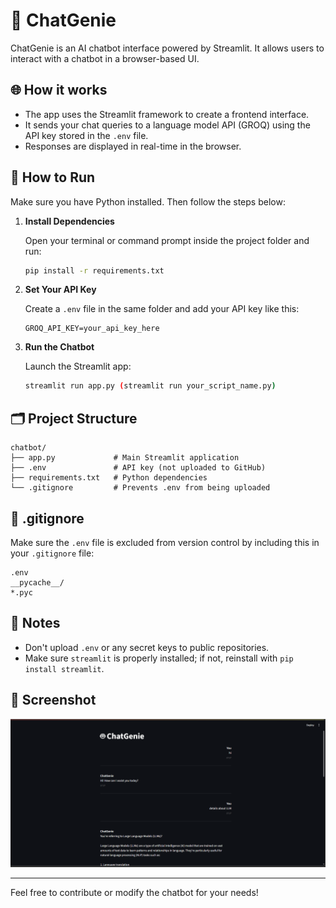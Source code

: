 # 🤖 ChatGenie

ChatGenie is an AI chatbot interface powered by Streamlit. It allows users to interact with a chatbot in a browser-based UI. 

## 🌐 How it works

- The app uses the Streamlit framework to create a frontend interface.
- It sends your chat queries to a language model API (GROQ) using the API key stored in the `.env` file.
- Responses are displayed in real-time in the browser.

## 🚀 How to Run

Make sure you have Python installed. Then follow the steps below:

1. **Install Dependencies**

   Open your terminal or command prompt inside the project folder and run:

   ```bash
   pip install -r requirements.txt
   ```

2. **Set Your API Key**

   Create a `.env` file in the same folder and add your API key like this:

   ```env
   GROQ_API_KEY=your_api_key_here
   ```

3. **Run the Chatbot**

   Launch the Streamlit app:

   ```bash
   streamlit run app.py (streamlit run your_script_name.py)
   ```


## 🗂️ Project Structure

```
chatbot/
├── app.py             # Main Streamlit application
├── .env               # API key (not uploaded to GitHub)
├── requirements.txt   # Python dependencies
└── .gitignore         # Prevents .env from being uploaded
```

## 🛑 .gitignore

Make sure the `.env` file is excluded from version control by including this in your `.gitignore` file:

```
.env
__pycache__/
*.pyc
```

## 📝 Notes

- Don't upload `.env` or any secret keys to public repositories.
- Make sure `streamlit` is properly installed; if not, reinstall with `pip install streamlit`.

## 📸 Screenshot 

![Screenshot](Chatgenie.png)



---

Feel free to contribute or modify the chatbot for your needs!
